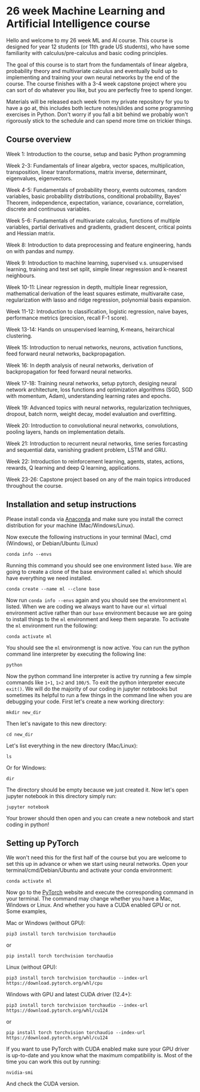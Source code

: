 # 26 week Machine Learning and Artificial Intelligence course

Hello and welcome to my 26 week ML and AI course. This course is designed for year 12 students (or 11th grade US students), who have some familiarity with calculus/pre-calculus and basic coding principles. 

The goal of this course is to start from the fundamentals of linear algebra, probability theory and multivariate calculus and eventually build up to implementing and training your own neural networks by the end of the course. The course finishes with a 3-4 week capstone project where you can sort of do whatever you like, but you are perfectly free to spend longer.  

Materials will be released each week from my private repository for you to have a go at, this includes both lecture notes/slides and some programming exercises in Python. Don't worry if you fall a bit behind we probably won't rigorously stick to the schedule and can spend more time on trickier things. 

## Course overview

Week 1: Introduction to the course, setup and basic Python programming

Week 2-3: Fundamentals of linear algebra, vector spaces, multiplication, transposition, linear transformations, matrix inverse, determinant, eigenvalues, eigenvectors.

Week 4-5: Fundamentals of probability theory, events outcomes, random variables, basic probability distributions, conditional probability, Bayes' Theorem, independence, expectation, variance, covariance, correlation, discrete and continuous variables.

Week 5-6: Fundamentals of multivariate calculus, functions of multiple variables, partial derivatives and gradients, gradient descent, critical points and Hessian matrix.

Week 8: Introduction to data preprocessing and feature engineering, hands on with pandas and numpy.

Week 9: Introduction to machine learning, supervised v.s. unsupervised learning, training and test set split, simple linear regression and k-nearest neighbours.

Week 10-11: Linear regression in depth, multiple linear regression, mathematical derivation of the least squares estimate, multivaraite case, regularization with lasso and ridge regression, polynomial basis expansion.

Week 11-12: Introduction to classification, logistic regression, naive bayes, performance metrics (precision, recall F-1 score).

Week 13-14: Hands on unsupervised learning, K-means, heirarchical clustering.

Week 15: Introduction to nerual networks, neurons, activation functions, feed forward neural networks, backpropagation.

Week 16: In depth analysis of neural networks, derivation of backpropagation for feed forward neural networks.

Week 17-18: Training neural networks, setup pytorch, desiging neural network architecture, loss functions and optimization algorithms (SGD, SGD with momentum, Adam), understanding learning rates and epochs.

Week 19: Advanced topics with neural networks, regularization techniques, dropout, batch norm, weight decay, model evaluation and overfitting.

Week 20: Introduction to convolutional neural networks, convolutions, pooling layers, hands on implementation details.

Week 21: Introduction to recurrent neural networks, time series forcasting and sequential data, vanishing gradient problem, LSTM and GRU.

Week 22: Introduction to reinforcement learning, agents, states, actions, rewards, Q learning and deep Q learning, applications.

Week 23-26: Capstone project based on any of the main topics introduced throughout the course.

## Installation and setup instructions

Please install conda via [Anaconda](https://www.anaconda.com/download/success) and make sure you install the correct distribution for your machine (Mac/Windows/Linux).

Now execute the following instructions in your terminal (Mac), cmd (Windows), or Debian/Ubuntu (Linux)

```conda info --envs```

Running this command you should see one environment listed ```base```. We are going to create a clone of the base environment called ```ml``` which should have everything we need installed.

```conda create --name ml --clone base```

Now run ```conda info --envs``` again and you should see the environment ```ml``` listed. When we are coding we always want to have our ```ml``` virtual environment active rather than our ```base``` environment because we are going to install things to the ```ml``` environment and keep them separate. To activate the ```ml``` environment run the following:

```conda activate ml```

You should see the ```ml``` environmengt is now active. You can run the python command line interpreter by executing the following line:

```python```

Now the python command line interpreter is active try running a few simple commands like ```1+1```, ```1>2``` and ```100/5```. To exit the python interpreter execute ```exit()```. We will do the majority of our coding in jupyter notebooks but sometimes its helpful to run a few things in the command line when you are debugging your code. First let's create a new working directory:

```mkdir new_dir```

Then let's navigate to this new directory:

```cd new_dir```

Let's list everything in the new directory (Mac/Linux):

```ls```

Or for Windows:

```dir```

The directory should be empty because we just created it. Now let's open jupyter notebook in this directory simply run:

```jupyter notebook```

Your brower should then open and you can create a new notebook and start coding in python!

## Setting up PyTorch

We won't need this for the first half of the course but you are welcome to set this up in advance or when we start using neural networks. Open your terminal/cmd/Debian/Ubuntu and activate your conda environment:

```conda activate ml```

Now go to the [PyTorch](https://pytorch.org/get-started/locally/) website and execute the corresponding command in your terminal. The command may change whether you have a Mac, Windows or Linux. And whether you have a CUDA enabled GPU or not. Some examples, 

Mac or Windows (without GPU):

```pip3 install torch torchvision torchaudio```

or 

```pip install torch torchvision torchaudio```

Linux (without GPU):

```pip3 install torch torchvision torchaudio --index-url https://download.pytorch.org/whl/cpu```

Windows with GPU and latest CUDA driver (12.4+):

```pip3 install torch torchvision torchaudio --index-url https://download.pytorch.org/whl/cu124```

or

```pip install torch torchvision torchaudio --index-url https://download.pytorch.org/whl/cu124```

If you want to use PyTorch with CUDA enabled make sure your GPU driver is up-to-date and you know what the maximum compatibility is. Most of the time you can work this out by running:

```nvidia-smi```

And check the CUDA version.




